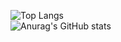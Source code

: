 
![Top Langs](https://github-readme-stats.vercel.app/api/top-langs/?username=ghooman&layout=compact&show_icons=true&theme=ocean_dark)   
![Anurag's GitHub stats](https://github-readme-stats.vercel.app/api?useremail=mailtoghoo@gmail.com&show_icons=true&theme=ocean_dark)
